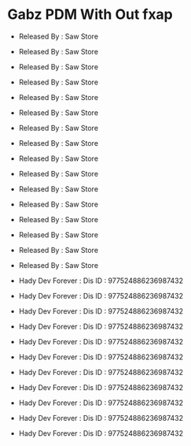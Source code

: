 # Gabz PDM With Out fxap

* Released By : Saw Store
* Released By : Saw Store
* Released By : Saw Store
* Released By : Saw Store
* Released By : Saw Store
* Released By : Saw Store
* Released By : Saw Store
* Released By : Saw Store
* Released By : Saw Store
* Released By : Saw Store
* Released By : Saw Store
* Released By : Saw Store
* Released By : Saw Store
* Released By : Saw Store
* Released By : Saw Store
* Released By : Saw Store

* Hady Dev Forever : Dis ID : 977524886236987432
* Hady Dev Forever : Dis ID : 977524886236987432
* Hady Dev Forever : Dis ID : 977524886236987432
* Hady Dev Forever : Dis ID : 977524886236987432
* Hady Dev Forever : Dis ID : 977524886236987432
* Hady Dev Forever : Dis ID : 977524886236987432
* Hady Dev Forever : Dis ID : 977524886236987432
* Hady Dev Forever : Dis ID : 977524886236987432
* Hady Dev Forever : Dis ID : 977524886236987432
* Hady Dev Forever : Dis ID : 977524886236987432
* Hady Dev Forever : Dis ID : 977524886236987432